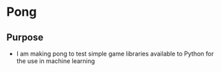 # Pong
## Purpose
* I am making pong to test simple game libraries available to Python for the use in machine learning